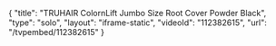 {
    "title": "TRUHAIR ColornLift Jumbo Size Root Cover Powder  Black",
    "type": "solo",
    "layout": "iframe-static",
    "videoId": "112382615",
    "url": "\/tvpembed\/112382615"
}